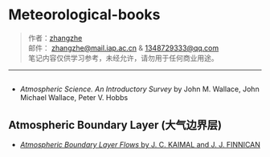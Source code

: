 # Meteorological-books
> 作者：[zhangzhe](https://philosopherz.github.io/)  
  邮件： zhangzhe@mail.iap.ac.cn & 1348729333@qq.com  
  笔记内容仅供学习参考，未经允许，请勿用于任何商业用途。
---
##
- *Atmospheric Science. An Introductory Survey* by John M. Wallace, John Michael Wallace, Peter V. Hobbs

## Atmospheric Boundary Layer (大气边界层)
- [*Atmospheric Boundary Layer Flows* by J. C. KAIMAL and J. J. FINNICAN](Atmospheric-boundary-layer/Atmospheric-Boundary-Layer-Flows.pdf)
